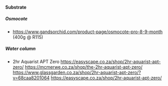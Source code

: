 #### Substrate

##### Osmocote
- https://www.gandsorchid.com/product-page/osmocote-pro-8-9-month (400g @ R115)


##### Water column
- 2hr Aquarist APT Zero
https://easyscape.co.za/shop/2hr-aquarist-apt-zero/
https://mcmerwe.co.za/shop/the-2hr-aquarist-apt-zero/
https://www.glassgarden.co.za/shop/2hr-aquarist-apt-zero/?v=68caa8201064
https://easyscape.co.za/shop/2hr-aquarist-apt-zero/
